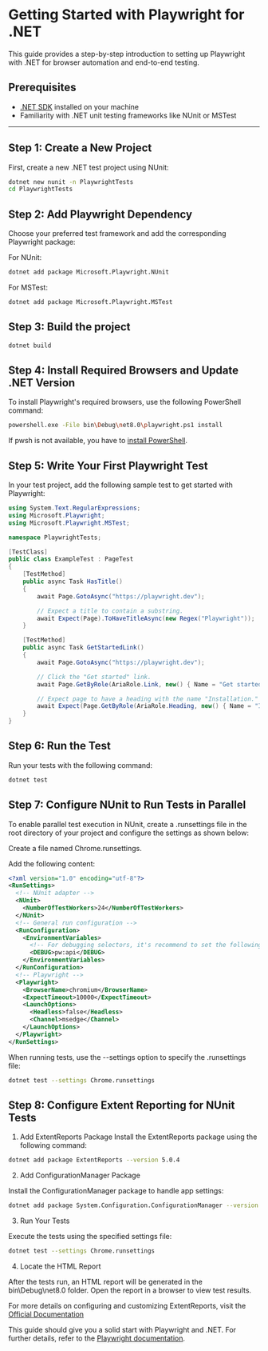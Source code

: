 # Getting Started with Playwright for .NET

This guide provides a step-by-step introduction to setting up Playwright with .NET for browser automation and end-to-end testing.

## Prerequisites

- [.NET SDK](https://dotnet.microsoft.com/download) installed on your machine
- Familiarity with .NET unit testing frameworks like NUnit or MSTest

---

## Step 1: Create a New Project

First, create a new .NET test project using NUnit:

```bash
dotnet new nunit -n PlaywrightTests
cd PlaywrightTests
```

## Step 2: Add Playwright Dependency

Choose your preferred test framework and add the corresponding Playwright package:

For NUnit:

```bash
dotnet add package Microsoft.Playwright.NUnit
```

For MSTest:

```bash
dotnet add package Microsoft.Playwright.MSTest
```

## Step 3: Build the project

```bash
dotnet build
```

## Step 4: Install Required Browsers and Update .NET Version

To install Playwright's required browsers, use the following PowerShell command:

```bash
powershell.exe -File bin\Debug\net8.0\playwright.ps1 install
```

If pwsh is not available, you have to [install PowerShell](https://docs.microsoft.com/powershell/scripting/install/installing-powershell).

## Step 5: Write Your First Playwright Test

In your test project, add the following sample test to get started with Playwright:

```csharp
using System.Text.RegularExpressions;
using Microsoft.Playwright;
using Microsoft.Playwright.MSTest;

namespace PlaywrightTests;

[TestClass]
public class ExampleTest : PageTest
{
    [TestMethod]
    public async Task HasTitle()
    {
        await Page.GotoAsync("https://playwright.dev");

        // Expect a title to contain a substring.
        await Expect(Page).ToHaveTitleAsync(new Regex("Playwright"));
    }

    [TestMethod]
    public async Task GetStartedLink()
    {
        await Page.GotoAsync("https://playwright.dev");

        // Click the "Get started" link.
        await Page.GetByRole(AriaRole.Link, new() { Name = "Get started" }).ClickAsync();

        // Expect page to have a heading with the name "Installation."
        await Expect(Page.GetByRole(AriaRole.Heading, new() { Name = "Installation" })).ToBeVisibleAsync();
    } 
}
```

## Step 6: Run the Test

Run your tests with the following command:

```bash
dotnet test
```

## Step 7: Configure NUnit to Run Tests in Parallel

To enable parallel test execution in NUnit, create a .runsettings file in the root directory of your project and configure the settings as shown below:

Create a file named Chrome.runsettings.

Add the following content:

```xml
<?xml version="1.0" encoding="utf-8"?>
<RunSettings>
  <!-- NUnit adapter -->  
  <NUnit>
    <NumberOfTestWorkers>24</NumberOfTestWorkers>
  </NUnit>
  <!-- General run configuration -->
  <RunConfiguration>
    <EnvironmentVariables>
      <!-- For debugging selectors, it's recommend to set the following environment variable -->
      <DEBUG>pw:api</DEBUG>
    </EnvironmentVariables>
  </RunConfiguration>
  <!-- Playwright -->  
  <Playwright>
    <BrowserName>chromium</BrowserName>
    <ExpectTimeout>10000</ExpectTimeout>
    <LaunchOptions>
      <Headless>false</Headless>
      <Channel>msedge</Channel>
    </LaunchOptions>
  </Playwright>
</RunSettings>
```

When running tests, use the --settings option to specify the .runsettings file:

```bash
dotnet test --settings Chrome.runsettings
```

## Step 8: Configure Extent Reporting for NUnit Tests

1. Add ExtentReports Package
Install the ExtentReports package using the following command:

```bash
dotnet add package ExtentReports --version 5.0.4
```

2. Add ConfigurationManager Package

Install the ConfigurationManager package to handle app settings:

```bash
dotnet add package System.Configuration.ConfigurationManager --version 9.0.0
```

3. Run Your Tests

Execute the tests using the specified settings file:

```bash
dotnet test --settings Chrome.runsettings
```

4. Locate the HTML Report

After the tests run, an HTML report will be generated in the bin\Debug\net8.0 folder. Open the report in a browser to view test results.

For more details on configuring and customizing ExtentReports, visit the [Official Documentation](https://extentreports.com/docs/versions/4/net/index.html)

This guide should give you a solid start with Playwright and .NET. For further details, refer to the [Playwright documentation](https://playwright.dev/dotnet/docs/writing-tests).
